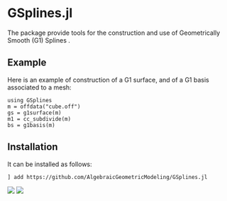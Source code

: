 # GSplines.jl

The package provide tools for the construction and use of Geometrically Smooth (G1) Splines .

## Example

Here is an example of construction of a G1 surface, and of a G1 basis associated to a mesh:

```
using GSplines
m = offdata("cube.off")
gs = g1surface(m)
m1 = cc_subdivide(m)
bs = g1basis(m)
```

## Installation

It can be installed as follows:

```
] add https://github.com/AlgebraicGeometricModeling/GSplines.jl
```

[![](https://img.shields.io/badge/docs-blue.svg)](https://AlgebraicGeometricModeling.github.io/GSplines.jl/)
[![](https://img.shields.io/badge/source-orange)](https://github.com/AlgebraicGeometricModeling/GSplines.jl)
